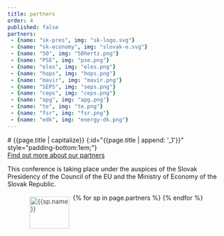 ```yaml
---
title: partners
order: 4
published: false
partners:
 - {name: "sk-pres", img: "sk-logo.svg"}
 - {name: "sk-economy", img: "slovak-e.svg"}
 - {name: "50", img: "50hertz.png"}
 - {name: "PSE", img: "pse.png"}
 - {name: "eles", img: "eles.png"}
 - {name: "hops", img: "hops.png"}
 - {name: "mavir", img: "mavir.png"}
 - {name: "SEPS", img: "seps.png"}
 - {name: "ceps", img: "ceps.png"}
 - {name: "apg", img: "apg.png"}
 - {name: "te", img: "te.png"}
 - {name: "fsr", img: "fsr.png"}
 - {name: "edk", img: "energy-dk.png"}
---
```


<style type="text/css">
.block {display: block;}
    .part-img {
        
    }
    .wb-50 {
        width:50% !important;
    }
    .partners .columns:last-child:not(:first-child) {
        float: none;
        margin-left: auto;
        margin-right: auto;
    }
    .clear {clear: both;}

.partner-logo.logo-centered img, .partner-logo.logo-centered svg {
    margin: auto;
}
    .partner-logo img, .partner-logo svg {
    width: auto;
    top: 50%;
    max-width: 85%;
    -webkit-transform: translateY(-50%);
    -o-transform: translateY(-50%);
    -ms-transform: translateY(-50%);
    -moz-transform: translateY(-50%);
    transform: translateY(-50%);
    opacity: .8;
    height: 100%;
    max-height: 85%;
    position: absolute;
    left: 0;
    right: 0;
    display: block;
}
.limiter {
    width: 83.3333%;
    max-width: 1000px;
    margin-left: auto;
    margin-right: auto;
}
.col3 {
    float: left;
    width: 25.0000%;
    max-width: 300px;
}

.partner-logos div {
    height: 85px;
    position: relative;
}

@media screen and (max-width: 640px) {
.col1, .col2, .col3, .col4, .col5, .col6, .col7, .col8, .col9, .col10, .col11, .col12, .fifths > * {
    width: 100%;
    max-width: 100%;
}
}
</style>

<div class="small-12 columns">
<div class="large-8 text-center small-centered" markdown="1">
# {{page.title | capitalize}}
{:id="{{page.title | append: '_1'}}" style="padding-bottom:1em;"}
</div>
</div>

<div class="small-12 columns">
<div class="large-8 text-center small-centered">
<a class="button large" href="{{site.baseurl}}/partners">Find out more about our partners</a>
<p>This conference is taking place under the auspices of the Slovak Presidency of the Council of the EU and the Ministry of Economy of the Slovak Republic.</p>
</div>
</div>


<div class="limiter">
    <div class="clearfix partner-logos">
        {% for sp in page.partners %}
        <div class="col3">
            <span class="block partner-logo logo-centered">
                <img src="{{sp.img | prepend: "./assets/img/tso/"}}" alt="{{sp.name}}">
            </span>
        </div>
        {% endfor %}
    </div>
</div>
